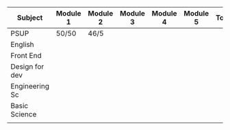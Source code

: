 
| Subject        | Module 1 | Module 2 | Module 3 | Module 4 | Module 5 | Total | Percentage |
| -------------- | -------- | -------- | -------- | -------- | -------- | ----- | ---------- |
| PSUP           | 50/50    | 46/5     |          |          |          |       |            |
| English        |          |          |          |          |          |       |            |
| Front End      |          |          |          |          |          |       |            |
| Design for dev |          |          |          |          |          |       |            |
| Engineering Sc |          |          |          |          |          |       |            |
| Basic Science  |          |          |          |          |          |       |            |
|                |          |          |          |          |          |       |            |

